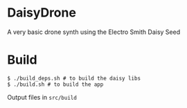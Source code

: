 # DaisyDrone

A very basic drone synth using the Electro Smith Daisy Seed

# Build

```
$ ./build_deps.sh # to build the daisy libs
$ ./build.sh # to build the app
```

Output files in `src/build`

